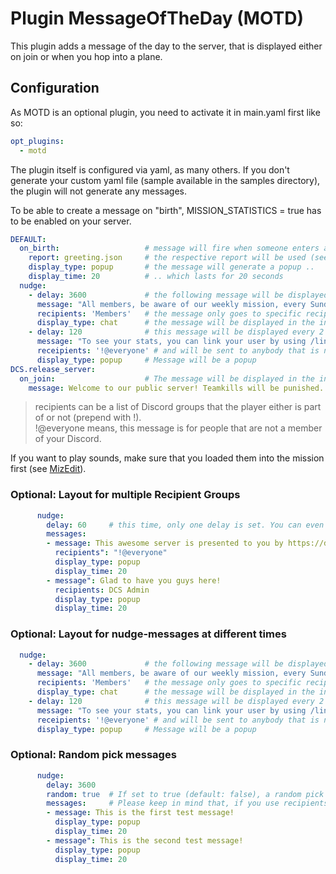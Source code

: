 # Plugin MessageOfTheDay (MOTD)
This plugin adds a message of the day to the server, that is displayed either on join or when you hop into a plane.

## Configuration
As MOTD is an optional plugin, you need to activate it in main.yaml first like so:
```yaml
opt_plugins:
  - motd
```

The plugin itself is configured via yaml, as many others. If you don't generate your custom yaml file (sample available 
in the samples directory), the plugin will not generate any messages.

To be able to create a message on "birth", MISSION_STATISTICS = true has to be enabled on your server.

```yaml
DEFAULT:
  on_birth:                   # message will fire when someone enters a plane
    report: greeting.json     # the respective report will be used (see Reporting Framework)
    display_type: popup       # the message will generate a popup ..
    display_time: 20          # .. which lasts for 20 seconds
  nudge:
    - delay: 3600             # the following message will be displayed every 3600 seconds (1h)
      message: "All members, be aware of our weekly mission, every Sunday at 1700 UTC!"
      recipients: 'Members'   # the message only goes to specific recipients (see below)
      display_type: chat      # the message will be displayed in the in-game chat
    - delay: 120              # this message will be displayed every 2 mins
      message: "To see your stats, you can link your user by using /linkme in your discord!"
      receipients: '!@everyone' # and will be sent to anybody that is not linked yet (has not the discord role @everyone)
      display_type: popup     # Message will be a popup
DCS.release_server:
  on_join:                    # The message will be displayed in the in-game chat on join of the server.
    message: Welcome to our public server! Teamkills will be punished.
```
> recipients can be a list of Discord groups that the player either is part of or not (prepend with !).<br>
> !@everyone means, this message is for people that are not a member of your Discord.

If you want to play sounds, make sure that you loaded them into the mission first (see [MizEdit](../../extensions/MizEdit.md)).

### Optional: Layout for multiple Recipient Groups
```yaml
      nudge:
        delay: 60     # this time, only one delay is set. You can even use a list in here.
        messages:
        - message: This awesome server is presented to you by https://discord.gg/myfancylink.\nCome and join us!
          recipients": "!@everyone"
          display_type: popup
          display_time: 20
        - message": Glad to have you guys here!
          recipients: DCS Admin
          display_type: popup
          display_time: 20
```

### Optional: Layout for nudge-messages at different times
```yaml
  nudge:
    - delay: 3600             # the following message will be displayed every 3600 seconds (1h)
      message: "All members, be aware of our weekly mission, every Sunday at 1700 UTC!"
      recipients: 'Members'   # the message only goes to specific recipients (see below)
      display_type: chat      # the message will be displayed in the in-game chat
    - delay: 120              # this message will be displayed every 2 mins
      message: "To see your stats, you can link your user by using /linkme in your discord!"
      receipients: '!@everyone' # and will be sent to anybody that is not linked yet (has not the discord role @everyone)
      display_type: popup     # Message will be a popup
```

### Optional: Random pick messages
```yaml
      nudge:
        delay: 3600     
        random: true  # If set to true (default: false), a random pick will be made out of the messages list.
        messages:     # Please keep in mind that, if you use recipients, only those recipients of that specific message will receive.
        - message: This is the first test message!
          display_type: popup
          display_time: 20
        - message": This is the second test message!
          display_type: popup
          display_time: 20
```
